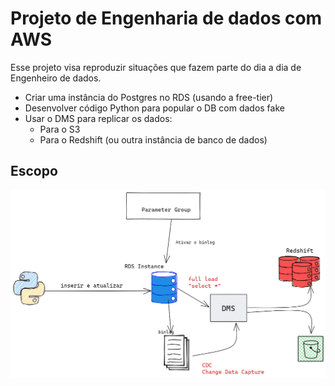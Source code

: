 # Projeto de Engenharia de dados com AWS

Esse projeto visa reproduzir situações que fazem parte do dia a dia de Engenheiro de dados.
- Criar uma instância do Postgres no RDS (usando a free-tier)
- Desenvolver código Python para popular o DB com dados fake
- Usar o DMS para replicar os dados:
  - Para o S3 
  - Para o Redshift (ou outra instância de banco de dados)
## Escopo

 ![Fluxo-RDS-DMS](img/escopo-projeto.png)